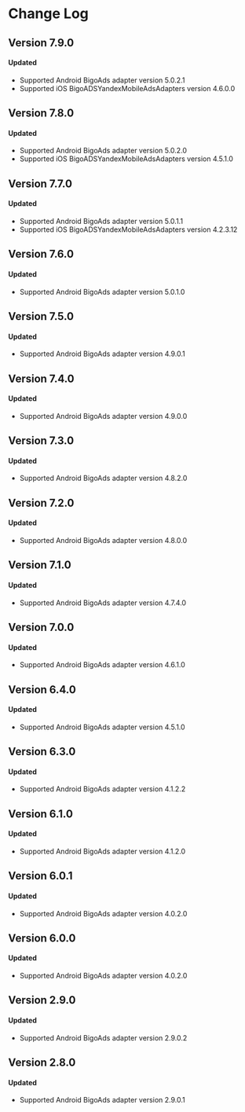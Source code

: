# Change Log

## Version 7.9.0

#### Updated

* Supported Android BigoAds adapter version 5.0.2.1
* Supported iOS BigoADSYandexMobileAdsAdapters version 4.6.0.0

## Version 7.8.0

#### Updated

* Supported Android BigoAds adapter version 5.0.2.0
* Supported iOS BigoADSYandexMobileAdsAdapters version 4.5.1.0

## Version 7.7.0

#### Updated

* Supported Android BigoAds adapter version 5.0.1.1
* Supported iOS BigoADSYandexMobileAdsAdapters version 4.2.3.12

## Version 7.6.0

#### Updated

* Supported Android BigoAds adapter version 5.0.1.0

## Version 7.5.0

#### Updated

* Supported Android BigoAds adapter version 4.9.0.1

## Version 7.4.0

#### Updated

* Supported Android BigoAds adapter version 4.9.0.0

## Version 7.3.0

#### Updated

* Supported Android BigoAds adapter version 4.8.2.0

## Version 7.2.0

#### Updated

* Supported Android BigoAds adapter version 4.8.0.0

## Version 7.1.0

#### Updated

* Supported Android BigoAds adapter version 4.7.4.0

## Version 7.0.0

#### Updated

* Supported Android BigoAds adapter version 4.6.1.0

## Version 6.4.0

#### Updated

* Supported Android BigoAds adapter version 4.5.1.0

## Version 6.3.0

#### Updated

* Supported Android BigoAds adapter version 4.1.2.2

## Version 6.1.0

#### Updated

* Supported Android BigoAds adapter version 4.1.2.0

## Version 6.0.1

#### Updated

* Supported Android BigoAds adapter version 4.0.2.0

## Version 6.0.0

#### Updated

* Supported Android BigoAds adapter version 4.0.2.0

## Version 2.9.0

#### Updated

* Supported Android BigoAds adapter version 2.9.0.2

## Version 2.8.0

#### Updated

* Supported Android BigoAds adapter version 2.9.0.1
